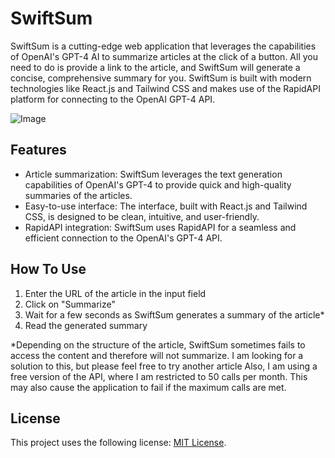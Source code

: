 # SwiftSum

SwiftSum is a cutting-edge web application that leverages the capabilities of OpenAI's GPT-4 AI to summarize articles at the click of a button. All you need to do is provide a link to the article, and SwiftSum will generate a concise, comprehensive summary for you. SwiftSum is built with modern technologies like React.js and Tailwind CSS and makes use of the RapidAPI platform for connecting to the OpenAI GPT-4 API.

![Image](https://cdn.discordapp.com/attachments/616291498677370905/1113555823684231401/image.png)
## Features

- Article summarization: SwiftSum leverages the text generation capabilities of OpenAI's GPT-4 to provide quick and high-quality summaries of the articles.
- Easy-to-use interface: The interface, built with React.js and Tailwind CSS, is designed to be clean, intuitive, and user-friendly.
- RapidAPI integration: SwiftSum uses RapidAPI for a seamless and efficient connection to the OpenAI's GPT-4 API.

## How To Use

1. Enter the URL of the article in the input field
2. Click on "Summarize"
3. Wait for a few seconds as SwiftSum generates a summary of the article*
4. Read the generated summary

*Depending on the structure of the article, SwiftSum sometimes fails to access the content and therefore will not summarize. I am looking for a solution to this, but please feel free to try another article
Also, I am using a free version of the API, where I am restricted to 50 calls per month. This may also cause the application to fail if the maximum calls are met.





## License

This project uses the following license: [MIT License](LICENSE).

